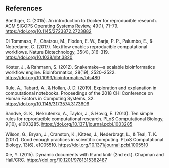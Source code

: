 ## References

Boettiger, C. (2015). An introduction to Docker for reproducible research. ACM SIGOPS Operating Systems Review, 49(1), 71–79. https://doi.org/10.1145/2723872.2723882

Di Tommaso, P., Chatzou, M., Floden, E. W., Barja, P. P., Palumbo, E., & Notredame, C. (2017). Nextflow enables reproducible computational workflows. Nature Biotechnology, 35(4), 316–319. https://doi.org/10.1038/nbt.3820

Köster, J., & Rahmann, S. (2012). Snakemake—a scalable bioinformatics workflow engine. Bioinformatics, 28(19), 2520–2522. https://doi.org/10.1093/bioinformatics/bts480

Rule, A., Tabard, A., & Hollan, J. D. (2019). Exploration and explanation in computational notebooks. Proceedings of the 2018 CHI Conference on Human Factors in Computing Systems, 32. https://doi.org/10.1145/3173574.3173606

Sandve, G. K., Nekrutenko, A., Taylor, J., & Hovig, E. (2013). Ten simple rules for reproducible computational research. PLoS Computational Biology, 9(10), e1003285. https://doi.org/10.1371/journal.pcbi.1003285

Wilson, G., Bryan, J., Cranston, K., Kitzes, J., Nederbragt, L., & Teal, T. K. (2017). Good enough practices in scientific computing. PLoS Computational Biology, 13(6), e1005510. https://doi.org/10.1371/journal.pcbi.1005510

Xie, Y. (2015). Dynamic documents with R and knitr (2nd ed.). Chapman and Hall/CRC. https://doi.org/10.1201/9781315382487
